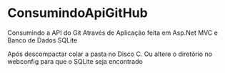 # ConsumindoApiGitHub
Consumindo a API do Git Através de Aplicação feita em Asp.Net MVC e Banco de Dados SQLite

Após descompactar  colar a pasta no Disco C. Ou altere o diretório no webconfig para que o SQLite seja encontrado
